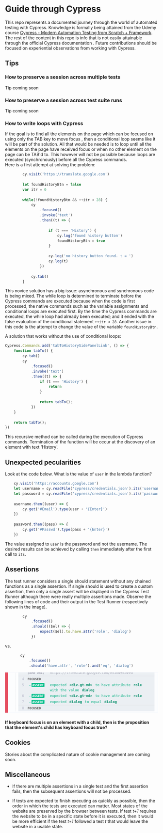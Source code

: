 # Guide through Cypress
This repo represents a documented journey through the world of automated testing with Cypress. Knowledge is formally
 being attained from the Udemy course 
 [Cypress - Modern Automation Testing from Scratch + Framework](https://www.udemy.com/course/cypress-tutorial/). 
The rest of the content in this repo is info that is not easily attainable through the official Cypress documentation
.  Future contributions should be focused on experiential observations from working with Cypress.

## Tips
### How to preserve a session across multiple tests
Tip coming soon

### How to preserve a session across test suite runs
Tip coming soon

### How to write loops with Cypress
If the goal is to find all the elements on the page which can be focused on using only the TAB key to move focus
, then a conditional loop seems like it will be part of the solution.  All that would be needed is to loop until all
 the elements on the page have received focus or when no other element on the page can be TAB'd to.  This however
  will not be possible because loops are executed (synchronously) before all the Cypress commands.\
  Here is a first attempt at solving the problem:
```javascript
        cy.visit('https://translate.google.com')

        let foundHistoryBtn = false
        var itr = 0

        while(!foundHistoryBtn && ++itr < 28) {
            cy
                .focused()
                .invoke('text')
                .then((t) => {

                    if (t === 'History') {
                        cy.log('found history button')
                        foundHistoryBtn = true
                    }

                    cy.log('no history button found. t = ')
                    cy.log(t)
                })

            cy.tab()
        }
```
This novice solution has a big issue:
 asynchronous and synchronous code is being mixed. The while loop is determined to terminate before the Cypress
 commands are executed because when the code is first processed, the native commands such as the variable assignments
  and conditional loops are executed first. By the time the Cypress commands are executed, the while loop had already
   been executed; and it ended with the false evaluation of the conditional statement ```++itr < 28```.  Another
    issue in this code is the attempt to change the value of the variable ```foundHistoryBtn```.    
 
A solution that works without the use of conditional loops:
```javascript
Cypress.Commands.add('tabToHistorySidePanelLink', () => {
    function tabTo() {
        cy.tab()
        cy
            .focused()
            .invoke('text')
            .then((t) => {
                if (t === 'History') {
                    return
                }

                return tabTo();
            })
    }

    return tabTo();
})
```
This recursive method can be called during the execution of Cypress commands.  Termination of the function will be
 occur at the discovery of an element with text 'History'. 

## Unexpected pecularities 

Look at the code below. What is the value of ```user``` in the lambda function?
```javascript
    cy.visit('https://accounts.google.com')
    let username = cy.readFile('cypress/credentials.json').its('username')
    let password = cy.readFile('cypress/credentials.json').its('password')

    username.then((user) => {
        cy.get('#Email').type(user + '{Enter}')
    })

    password.then((pass) => {
        cy.get('#Passwd').type(pass + '{Enter}')
    })
```
The value assigned to ```user``` is the password and not the username.  The desired results can be achieved by
 calling ```then``` immediately after the first call to ```its```.

## Assertions
The test runner considers a single should statement without any chained functions as a single assertion. If single
 should is used to create a custom assertion, then only a single assert will be displayed in the Cypress Test Runner
  although there were really multiple assertions made. Observe the following lines of code and their output
   in the Test Runner (respectively shown in the image).
```javascript
        cy
            .focused()
            .should(($el) => {
                expect($el).to.have.attr('role', 'dialog')
            })
```
 vs.
 ```javascript
        cy
            .focused()
            .should('have.attr', 'role').and('eq', 'dialog')
```
![](cypressAssertionsShould1.png)


#### If keyboard focus is on an element with a child, then is the proposition that the element's child has keyboard focus true? 


## Cookies
Stories about the complicated nature of cookie management are coming soon.

## Miscellaneous
* If there are multiple assertions in a single test and the first assertion fails, then the subsequent assertions will
 not be processed. 

* If tests are expected to finish executing as quickly as possible, then the order in which the tests are executed can
 matter. Most states of the website are preserved by the browser between tests. If test *t+1* requires the website to be in a specific state before it is executed, then it would be more
  efficient if the test *t+1* followed a test *t* that would leave the website in a usable state.  
